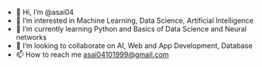- 👋 Hi, I’m @asai04
- 👀 I’m interested in Machine Learning, Data Science, Artificial Intelligence
- 🌱 I’m currently learning Python and Basics of Data Science and Neural networks
- 💞️ I’m looking to collaborate on AI, Web and App Development, Database
- 📫 How to reach me asai04101999@gmail.com

<!---
asai04/asai04 is a ✨ special ✨ repository because its `README.md` (this file) appears on your GitHub profile.
You can click the Preview link to take a look at your changes.
--->

